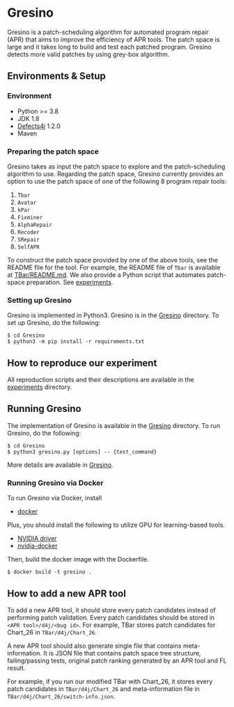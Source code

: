 # Gresino

Gresino is a patch-scheduling algorithm for automated program repair (APR) that aims to improve the efficiency of APR tools.
The patch space is large and it takes long to build and test each patched program.
Gresino detects more valid patches by using grey-box algorithm.

## Environments & Setup

### Environment
- Python >= 3.8
- JDK 1.8
- [Defects4j](https://github.com/rjust/defects4j) 1.2.0
- Maven

### Preparing the patch space

Gresino takes as input the patch space to explore and the patch-scheduling algorithm to use. Regarding the patch space, Gresino currently provides an option to use the patch space of one of the following 8 program repair tools:

1. ```Tbar```
2. ```Avatar```
3. ```kPar```
4. ```Fixminer```
5. ```AlphaRepair```
6. ```Recoder```
7. ```SRepair```
8. ```SelfAPR```

To construct the patch space provided by one of the above tools, see the README file for the tool. For example, the README file of ```Tbar``` is available at [TBar/README.md](TBar/README.md). We also provide a Python script that automates patch-space preparation. See [experiments](./experiments/).


### Setting up Gresino
Gresino is implemented in Python3. Gresino is in the [Gresino](./Gresino/) directory. To set up Gresino, do the following:
```
$ cd Gresino
$ python3 -m pip install -r requirements.txt
```

## How to reproduce our experiment
All reproduction scripts and their descriptions are available in the [experiments](./experiments/) directory.



## Running Gresino
The implementation of Gresino is available in the [Gresino](./Gresino) directory. To run Gresino, do the following:
```
$ cd Gresino
$ python3 gresino.py [options] -- {test_command}
```
More details are available in [Gresino](./Gresino/README.md).

### Running Gresino via Docker
To run Gresino via Docker, install 
- [docker](https://www.docker.com/)

Plus, you should install the following to utilize GPU for learning-based tools.
- [NVIDIA driver](https://www.nvidia.com/download/index.aspx)
- [nvidia-docker](https://github.com/NVIDIA/nvidia-docker)

Then, build the docker image with the Dockerfile.
```
$ docker build -t gresino .
```

## How to add a new APR tool
To add a new APR tool, it should store every patch candidates instead of performing patch validation.
Every patch candidates should be stored in `<APR tool>/d4j/<bug id>`. For example, TBar stores patch candidates for Chart_26 in `TBar/d4j/Chart_26`.

A new APR tool should also generate single file that contains meta-information.
It is JSON file that contains patch space tree structure, failing/passing tests, original patch ranking generated by an APR tool and FL result.

For example, if you run our modified TBar with Chart_26, it stores every patch candidates in `TBar/d4j/Chart_26` and meta-information file in `TBar/d4j/Chart_26/switch-info.json`.
